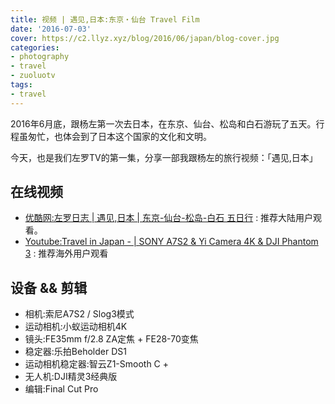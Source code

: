 ```yaml
---
title: 视频 | 遇见,日本:东京・仙台 Travel Film
date: '2016-07-03'
cover: https://c2.llyz.xyz/blog/2016/06/japan/blog-cover.jpg
categories:
- photography
- travel
- zuoluotv
tags:
- travel
---
```


2016年6月底，跟杨左第一次去日本，在东京、仙台、松岛和白石游玩了五天。行程虽匆忙，也体会到了日本这个国家的文化和文明。

今天，也是我们左罗TV的第一集，分享一部我跟杨左的旅行视频：「遇见,日本」

## 在线视频

- [优酷网:左罗日志 | 遇见,日本 | 东京-仙台-松岛-白石 五日行](https://v.youku.com/v_show/id_XMTYzMDI5OTU4OA==.html) : 推荐大陆用户观看。
- [Youtube:Travel in Japan - | SONY A7S2 & Yi Camera 4K & DJI Phantom 3](https://www.youtube.com/watch?v=gR_jg1cYPbQ) : 推荐海外用户观看

## 设备 && 剪辑

- 相机:索尼A7S2 / Slog3模式
- 运动相机:小蚁运动相机4K
- 镜头:FE35mm f/2.8 ZA定焦 + FE28-70变焦
- 稳定器:乐拍Beholder DS1
- 运动相机稳定器:智云Z1-Smooth C +
- 无人机:DJI精灵3经典版
- 编辑:Final Cut Pro
